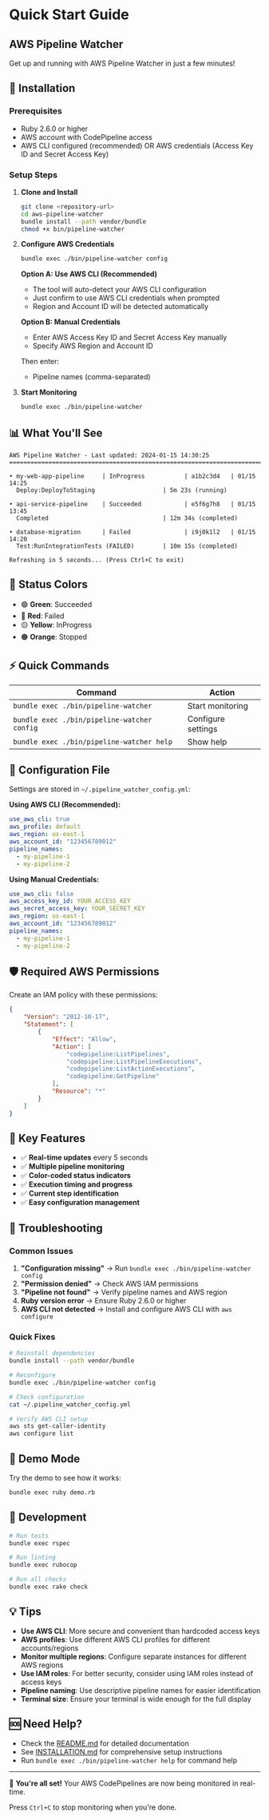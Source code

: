 # Quick Start Guide

## AWS Pipeline Watcher

Get up and running with AWS Pipeline Watcher in just a few minutes!

## 🚀 Installation

### Prerequisites
- Ruby 2.6.0 or higher
- AWS account with CodePipeline access
- AWS CLI configured (recommended) OR AWS credentials (Access Key ID and Secret Access Key)

### Setup Steps

1. **Clone and Install**
   ```bash
   git clone <repository-url>
   cd aws-pipeline-watcher
   bundle install --path vendor/bundle
   chmod +x bin/pipeline-watcher
   ```

2. **Configure AWS Credentials**
   ```bash
   bundle exec ./bin/pipeline-watcher config
   ```
   
   **Option A: Use AWS CLI (Recommended)**
   - The tool will auto-detect your AWS CLI configuration
   - Just confirm to use AWS CLI credentials when prompted
   - Region and Account ID will be detected automatically
   
   **Option B: Manual Credentials**
   - Enter AWS Access Key ID and Secret Access Key manually
   - Specify AWS Region and Account ID
   
   Then enter:
   - Pipeline names (comma-separated)

3. **Start Monitoring**
   ```bash
   bundle exec ./bin/pipeline-watcher
   ```

## 📊 What You'll See

```
AWS Pipeline Watcher - Last updated: 2024-01-15 14:30:25
================================================================================

• my-web-app-pipeline     | InProgress           | a1b2c3d4   | 01/15 14:25
  Deploy:DeployToStaging                   | 5m 23s (running)

• api-service-pipeline    | Succeeded            | e5f6g7h8   | 01/15 13:45
  Completed                                | 12m 34s (completed)

• database-migration      | Failed               | i9j0k1l2   | 01/15 14:20
  Test:RunIntegrationTests (FAILED)        | 10m 15s (completed)

Refreshing in 5 seconds... (Press Ctrl+C to exit)
```

## 🎨 Status Colors

- 🟢 **Green**: Succeeded
- 🔴 **Red**: Failed
- 🟡 **Yellow**: InProgress
- 🟠 **Orange**: Stopped

## ⚡ Quick Commands

| Command | Action |
|---------|--------|
| `bundle exec ./bin/pipeline-watcher` | Start monitoring |
| `bundle exec ./bin/pipeline-watcher config` | Configure settings |
| `bundle exec ./bin/pipeline-watcher help` | Show help |

## 🔧 Configuration File

Settings are stored in `~/.pipeline_watcher_config.yml`:

**Using AWS CLI (Recommended):**
```yaml
use_aws_cli: true
aws_profile: default
aws_region: us-east-1
aws_account_id: "123456789012"
pipeline_names:
  - my-pipeline-1
  - my-pipeline-2
```

**Using Manual Credentials:**
```yaml
use_aws_cli: false
aws_access_key_id: YOUR_ACCESS_KEY
aws_secret_access_key: YOUR_SECRET_KEY
aws_region: us-east-1
aws_account_id: "123456789012"
pipeline_names:
  - my-pipeline-1
  - my-pipeline-2
```

## 🛡️ Required AWS Permissions

Create an IAM policy with these permissions:
```json
{
    "Version": "2012-10-17",
    "Statement": [
        {
            "Effect": "Allow",
            "Action": [
                "codepipeline:ListPipelines",
                "codepipeline:ListPipelineExecutions",
                "codepipeline:ListActionExecutions",
                "codepipeline:GetPipeline"
            ],
            "Resource": "*"
        }
    ]
}
```

## 🎯 Key Features

- ✅ **Real-time updates** every 5 seconds
- ✅ **Multiple pipeline monitoring**
- ✅ **Color-coded status indicators**
- ✅ **Execution timing and progress**
- ✅ **Current step identification**
- ✅ **Easy configuration management**

## 🐛 Troubleshooting

### Common Issues

1. **"Configuration missing"** → Run `bundle exec ./bin/pipeline-watcher config`
2. **"Permission denied"** → Check AWS IAM permissions
3. **"Pipeline not found"** → Verify pipeline names and AWS region
4. **Ruby version error** → Ensure Ruby 2.6.0 or higher
5. **AWS CLI not detected** → Install and configure AWS CLI with `aws configure`

### Quick Fixes

```bash
# Reinstall dependencies
bundle install --path vendor/bundle

# Reconfigure
bundle exec ./bin/pipeline-watcher config

# Check configuration
cat ~/.pipeline_watcher_config.yml

# Verify AWS CLI setup
aws sts get-caller-identity
aws configure list
```

## 🧪 Demo Mode

Try the demo to see how it works:
```bash
bundle exec ruby demo.rb
```

## 🧪 Development

```bash
# Run tests
bundle exec rspec

# Run linting
bundle exec rubocop

# Run all checks
bundle exec rake check
```

## 💡 Tips

- **Use AWS CLI**: More secure and convenient than hardcoded access keys
- **AWS profiles**: Use different AWS CLI profiles for different accounts/regions
- **Monitor multiple regions**: Configure separate instances for different AWS regions
- **Use IAM roles**: For better security, consider using IAM roles instead of access keys
- **Pipeline naming**: Use descriptive pipeline names for easier identification
- **Terminal size**: Ensure your terminal is wide enough for the full display

## 🆘 Need Help?

- Check the [README.md](README.md) for detailed documentation
- See [INSTALLATION.md](INSTALLATION.md) for comprehensive setup instructions
- Run `bundle exec ./bin/pipeline-watcher help` for command help

---

🎉 **You're all set!** Your AWS CodePipelines are now being monitored in real-time.

Press `Ctrl+C` to stop monitoring when you're done.